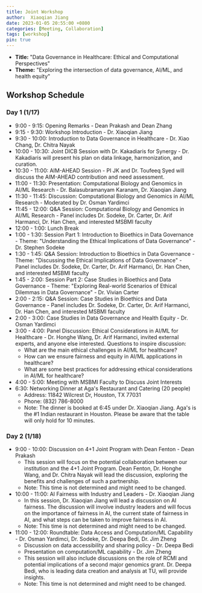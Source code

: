 ```yaml
---
title: Joint Workshop
author:  Xiaoqian Jiang
date: 2023-01-05 20:55:00 +0800
categories: [Meeting, Collaboration]
tags: [workshop]
pin: true
---
```



* **Title:** "Data Governance in Healthcare: Ethical and Computational Perspectives"
* **Theme:** "Exploring the intersection of data governance, AI/ML, and health equity"


## Workshop Schedule
### Day 1 (1/17)
* 9:00 - 9:15: Opening Remarks - Dean Prakash and Dean Zhang
* 9:15 - 9:30: Workshop Introduction - Dr. Xiaoqian Jiang
* 9:30 - 10:00: Introduction to Data Governance in Healthcare - Dr. Xiao Chang, Dr. Chitra Nayak
* 10:00 - 10:30: Joint DICB Session with Dr. Kakadiaris for Synergy - Dr. Kakadiaris will present his plan on data linkage, harmonization, and curation.
* 10:30 - 11:00: AIM-AHEAD Session - PI JK and Dr. Toufeeq Syed will discuss the AIM-AHEAD contribution and need assessment.
* 11:00 - 11:30: Presentation: Computational Biology and Genomics in AI/ML Research - Dr. Balasubramanyam Karanam, Dr. Xiaoqian Jiang
* 11:30 - 11:45: Discussion: Computational Biology and Genomics in AI/ML Research - Moderated by Dr. Osman Yardimci
* 11:45 - 12:00: Q&A Session: Computational Biology and Genomics in AI/ML Research - Panel includes Dr. Sodeke, Dr. Carter, Dr. Arif Harmanci, Dr. Han Chen, and interested MSBMI faculty
* 12:00 - 1:00: Lunch Break
* 1:00 - 1:30: Session Part 1: Introduction to Bioethics in Data Governance - Theme: "Understanding the Ethical Implications of Data Governance" - Dr. Stephen Sodeke
* 1:30 - 1:45: Q&A Session: Introduction to Bioethics in Data Governance - Theme: "Discussing the Ethical Implications of Data Governance" - Panel includes Dr. Sodeke, Dr. Carter, Dr. Arif Harmanci, Dr. Han Chen, and interested MSBMI faculty
* 1:45 - 2:00: Session Part 2: Case Studies in Bioethics and Data Governance - Theme: "Exploring Real-world Scenarios of Ethical Dilemmas in Data Governance" - Dr. Vivian Carter
* 2:00 - 2:15: Q&A Session: Case Studies in Bioethics and Data Governance - Panel includes Dr. Sodeke, Dr. Carter, Dr. Arif Harmanci, Dr. Han Chen, and interested MSBMI faculty
* 2:00 - 3:00: Case Studies in Data Governance and Health Equity - Dr. Osman Yardimci
* 3:00 - 4:00: Panel Discussion: Ethical Considerations in AI/ML for Healthcare - Dr. Honghe Wang, Dr. Arif Harmanci, invited external experts, and anyone else interested. Questions to inspire discussion: 
    * What are the main ethical challenges in AI/ML for healthcare?
    * How can we ensure fairness and equity in AI/ML applications in healthcare?
    * What are some best practices for addressing ethical considerations in AI/ML for healthcare?
* 4:00 - 5:00: Meeting with MSBMI Faculty to Discuss Joint Interests
* 6:30: Networking Dinner at Aga's Restaurant and Catering (20 people)
    * Address: 11842 Wilcrest Dr, Houston, TX 77031
    * Phone: (832) 786-8000
    * Note: The dinner is booked at 6:45 under Dr. Xiaoqian Jiang. Aga's is the #1 Indian restaurant in Houston. Please be aware that the table will only hold for 10 minutes.
    
### Day 2 (1/18)
* 9:00 - 10:00: Discussion on 4+1 Joint Program with Dean Fenton - Dean Prakash 
    * This session will focus on the potential collaboration between our institution and the 4+1 Joint Program. Dean Fenton, Dr. Honghe Wang, and Dr. Chitra Nayak will lead the discussion, exploring the benefits and challenges of such a partnership.
    * Note: This time is not determined and might need to be changed.
* 10:00 - 11:00: AI Fairness with Industry and Leaders - Dr. Xiaoqian Jiang
    * In this session, Dr. Xiaoqian Jiang will lead a discussion on AI fairness. The discussion will involve industry leaders and will focus on the importance of fairness in AI, the current state of fairness in AI, and what steps can be taken to improve fairness in AI.
    * Note: This time is not determined and might need to be changed.
* 11:00 - 12:00: Roundtable: Data Access and Computation/ML Capability - Dr. Osman Yardimci, Dr. Sodeke, Dr. Deepa Bedi, Dr. Jim Zheng
    * Discussion on data accessibility and sharing policy - Dr. Deepa Bedi
    * Presentation on computation/ML capability - Dr. Jim Zheng
    * This session will also include discussions on the role of RCMI and potential implications of a second major genomics grant. Dr. Deepa Bedi, who is leading data creation and analysis at TU, will provide insights.
    * Note: This time is not determined and might need to be changed.